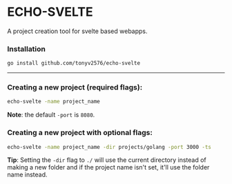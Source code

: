 
# ECHO-SVELTE

A project creation tool for svelte based webapps.

### Installation
```bash
go install github.com/tonyv2576/echo-svelte 
```
---
### Creating a new project (required flags):
```bash
echo-svelte -name project_name
```
**Note**: the default `-port` is `8080`.

### Creating a new project with optional flags:
```bash
echo-svelte -name project_name -dir projects/golang -port 3000 -ts
```
**Tip**: Setting the `-dir` flag to `./` will use the current directory instead of making a new folder and if the project name isn't set, it'll use the folder name instead.